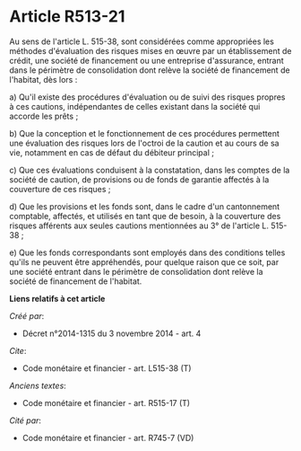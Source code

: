 # Article R513-21

Au sens de l'article L. 515-38, sont considérées comme appropriées les méthodes d'évaluation des risques mises en œuvre par
un établissement de crédit, une société de financement ou une entreprise d'assurance, entrant dans le périmètre de
consolidation dont relève la société de financement de l'habitat, dès lors : 

a) Qu'il existe des procédures d'évaluation ou de suivi des risques propres à ces cautions, indépendantes de celles existant
dans la société qui accorde les prêts ; 

b) Que la conception et le fonctionnement de ces procédures permettent une évaluation des risques lors de l'octroi de la
caution et au cours de sa vie, notamment en cas de défaut du débiteur principal ; 

c) Que ces évaluations conduisent à la constatation, dans les comptes de la société de caution, de provisions ou de fonds de
garantie affectés à la couverture de ces risques ; 

d) Que les provisions et les fonds sont, dans le cadre d'un cantonnement comptable, affectés, et utilisés en tant que de
besoin, à la couverture des risques afférents aux seules cautions mentionnées au 3° de l'article L. 515-38 ; 

e) Que les fonds correspondants sont employés dans des conditions telles qu'ils ne peuvent être appréhendés, pour quelque
raison que ce soit, par une société entrant dans le périmètre de consolidation dont relève la société de financement de
l'habitat.

**Liens relatifs à cet article**

_Créé par_:

  - Décret n°2014-1315 du 3 novembre 2014 - art. 4

_Cite_:

  - Code monétaire et financier - art. L515-38 (T)

_Anciens textes_:

  - Code monétaire et financier - art. R515-17 (T)

_Cité par_:

  - Code monétaire et financier - art. R745-7 (VD)
